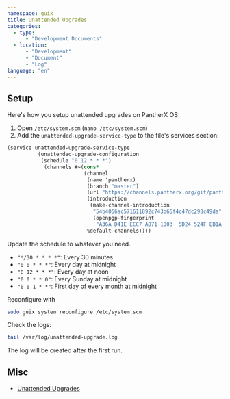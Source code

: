 ```yaml
---
namespace: guix
title: Unattended Upgrades
categories:
  - type:
      - "Development Documents"
  - location:
      - "Development"
      - "Document"
      - "Log"
language: "en"
---
```


## Setup

Here's how you setup unattended upgrades on PantherX OS:

1. Open `/etc/system.scm` (`nano /etc/system.scm`)
2. Add the `unattended-upgrade-service-type` to the file's services section:

```scheme
(service unattended-upgrade-service-type
          (unattended-upgrade-configuration
           (schedule "0 12 * * *")
            (channels #~(cons*
                         (channel
                          (name 'pantherx)
                          (branch "master")
                          (url "https://channels.pantherx.org/git/panther.git")
                          (introduction
                           (make-channel-introduction
                            "54b4056ac571611892c743b65f4c47dc298c49da"
                            (openpgp-fingerprint
                             "A36A D41E ECC7 A871 1003  5D24 524F EB1A 9D33 C9CB"))))
                          %default-channels))))
```

Update the schedule to whatever you need.

- `"*/30 * * * *"`: Every 30 minutes
- `"0 0 * * *"`: Every day at midnight
- `"0 12 * * *"`: Every day at noon
- `"0 0 * * 0"`: Every Sunday at midnight
- `"0 0 1 * *"`: First day of every month at midnight

Reconfigure with

```bash
sudo guix system reconfigure /etc/system.scm
```

Check the logs:

```bash
tail /var/log/unattended-upgrade.log
```

The log will be created after the first run.

## Misc

- [Unattended Upgrades](https://guix.gnu.org/manual/en/html_node/Unattended-Upgrades.html)

